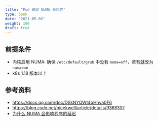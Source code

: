 ```yaml
---
title: "Pod 绑定 NUMA 亲和性"
type: book
date: "2021-05-08"
weight: 100
draft: true
---
```


## 前提条件
* 内核启用 NUMA: 确保 `/etc/default/grub` 中没有 `numa=off`，若有就改为 `numa=on`
* k8s 1.18 版本以上

## 参考资料
* https://docs.qq.com/doc/DSkNYQWt4bHhva0F6
* https://blog.csdn.net/nicekwell/article/details/9368307
* [为什么 NUMA 会影响程序的延迟](https://draveness.me/whys-the-design-numa-performance/)
